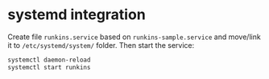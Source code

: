 # systemd integration

Create file `runkins.service` based on `runkins-sample.service` and
move/link it to `/etc/systemd/system/` folder. Then start the service:
```sh
systemctl daemon-reload
systemctl start runkins
```
